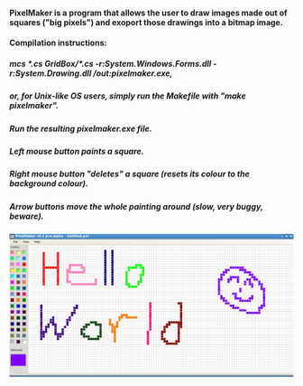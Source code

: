#### PixelMaker is a program that allows the user to draw images made out of squares ("big pixels") and exoport those drawings into a bitmap image.

#### Compilation instructions:
##### mcs \*.cs GridBox/\*.cs -r:System.Windows.Forms.dll -r:System.Drawing.dll /out:pixelmaker.exe,
##### or, for Unix-like OS users, simply run the Makefile with "make pixelmaker".

##### Run the resulting pixelmaker.exe file.

##### Left mouse button paints a square.
##### Right mouse button "deletes" a square (resets its colour to the background colour).
##### Arrow buttons move the whole painting around (slow, very buggy, beware).

![](https://github.com/SpiritualForest/pixelmaker/blob/master/HelloWorldScreenshot.png)
